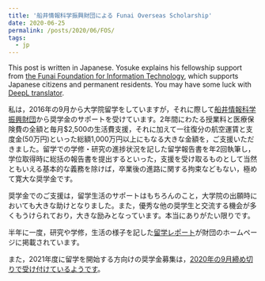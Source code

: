 ```yaml
---
title: '船井情報科学振興財団による Funai Overseas Scholarship'
date: 2020-06-25
permalink: /posts/2020/06/FOS/
tags:
  - jp
---
```


This post is written in Japanese. Yosuke explains his fellowship support from [the Funai Foundation for Information Technology](https://funaifoundation.jp/index.html), which supports Japanese citizens and permanent residents. You may have some luck with [DeepL translator](https://www.deepl.com/translator).

私は，2016年の9月から大学院留学をしていますが，それに際して[船井情報科学振興財団](https://funaifoundation.jp/index.html)から奨学金のサポートを受けています。2年間にわたる授業料と医療保険費の全額と毎月$2,500の生活費支援，それに加えて一往復分の航空運賃と支度金(50万円)といった総額1,000万円以上にもなる大きな金額を，ご支援いただきました。留学での学修・研究の進捗状況を記した留学報告書を年2回執筆し，学位取得時に総括の報告書を提出するといった，支援を受け取るものとして当然ともいえる基本的な義務を除けば，卒業後の進路に関する拘束などもない，極めて寛大な奨学金です。

奨学金でのご支援は，留学生活のサポートはもちろんのこと，大学院の出願時においても大きな助けとなりました。また，優秀な他の奨学生と交流する機会が多くもうけられており，大きな励みとなっています。本当にありがたい限りです。

半年に一度，研究や学修，生活の様子を記した[留学レポート](https://funaifoundation.jp/scholarship/grantee_tanigawa_yosuke.html)が財団のホームページに掲載されています。

また，2021年度に留学を開始する方向けの奨学金募集は，[2020年の9月締め切りで受け付けているようです](https://funaifoundation.jp/scholarship/scholarship_guidelines.html)。
